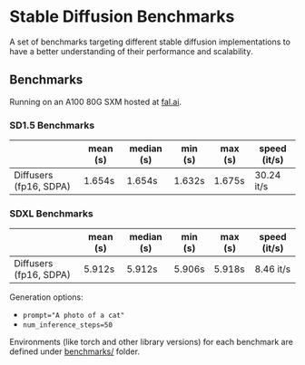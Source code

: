 # Stable Diffusion Benchmarks

A set of benchmarks targeting different stable diffusion implementations to have a
better understanding of their performance and scalability.

## Benchmarks

Running on an A100 80G SXM hosted at [fal.ai](https://fal.ai).

<!-- START TABLE -->
### SD1.5 Benchmarks
|                  | mean (s) | median (s) | min (s) | max (s) | speed (it/s) |
|------------------|----------|------------|---------|---------|--------------|
| Diffusers (fp16, SDPA) |   1.654s |     1.654s |  1.632s |  1.675s |   30.24 it/s |

### SDXL Benchmarks
|                  | mean (s) | median (s) | min (s) | max (s) | speed (it/s) |
|------------------|----------|------------|---------|---------|--------------|
| Diffusers (fp16, SDPA) |   5.912s |     5.912s |  5.906s |  5.918s |    8.46 it/s |

<!-- END TABLE -->

Generation options:
- `prompt="A photo of a cat"`
- `num_inference_steps=50`

Environments (like torch and other library versions) for each benchmark are defined
under [benchmarks/](benchmarks/) folder.

